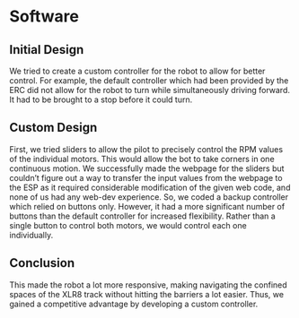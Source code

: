 # Software


## Initial Design

We tried to create a custom controller for the robot to allow for better control. For example, the default controller which had been provided by the ERC did not allow for the robot to turn while simultaneously driving forward. It had to be brought to a stop before it could turn.


## Custom Design

 First, we tried sliders to allow the pilot to precisely control the RPM values of the individual motors. This would allow the bot to take corners in one continuous motion. We successfully made the webpage for the sliders but couldn’t figure out a way to transfer the input values from the webpage to the ESP as it required considerable modification of the given web code, and none of us had any web-dev experience. So, we coded a backup controller which relied on buttons only. However, it had a more significant number of buttons than the default controller for increased flexibility. Rather than a single button to control both motors, we would control each one individually. 

## Conclusion
 
 This made the robot a lot more responsive, making navigating the confined spaces of the XLR8 track without hitting the barriers a lot easier. Thus, we gained a competitive advantage by developing a custom controller.
